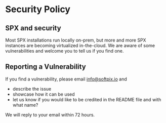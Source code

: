 # Security Policy

## SPX and security

Most SPX installations run locally on-prem, but more and more SPX instances are becoming virtualized in-the-cloud. We are aware of some vulnerabilities and welcome you to tell us if you find one.

## Reporting a Vulnerability

If you find a vulnerability, please email [info@softpix.io](mailto:info@softpix.io) and 

* describe the issue
* showcase how it can be used
* let us know if you would like to be credited in the README file and with what name?

We will reply to your email within 72 hours. 
